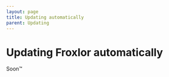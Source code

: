 ```yaml
---
layout: page
title: Updating automatically
parent: Updating
---
```


# Updating Froxlor automatically

Soon™
